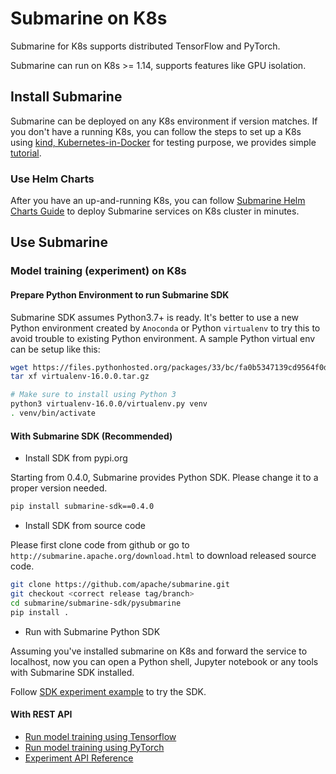 <!--
Licensed to the Apache Software Foundation (ASF) under one
or more contributor license agreements.  See the NOTICE file
distributed with this work for additional information
regarding copyright ownership.  The ASF licenses this file
to you under the Apache License, Version 2.0 (the
"License"); you may not use this file except in compliance
with the License.  You may obtain a copy of the License at

  http://www.apache.org/licenses/LICENSE-2.0

Unless required by applicable law or agreed to in writing,
software distributed under the License is distributed on an
"AS IS" BASIS, WITHOUT WARRANTIES OR CONDITIONS OF ANY
KIND, either express or implied.  See the License for the
specific language governing permissions and limitations
under the License.
-->

# Submarine on K8s
Submarine for K8s supports distributed TensorFlow and PyTorch.

Submarine can run on K8s >= 1.14, supports features like GPU isolation.

## Install Submarine
Submarine can be deployed on any K8s environment if version matches. If you don't have a running K8s, you can follow the steps to set up a K8s using [kind, Kubernetes-in-Docker](https://kind.sigs.k8s.io/) for testing purpose, we provides simple [tutorial](kind.md).

### Use Helm Charts
After you have an up-and-running K8s, you can follow [Submarine Helm Charts Guide](helm.md) to deploy Submarine services on K8s cluster in minutes.

## Use Submarine

### Model training (experiment) on K8s

#### Prepare Python Environment to run Submarine SDK

Submarine SDK assumes Python3.7+ is ready.
It's better to use a new Python environment created by `Anoconda` or Python `virtualenv` to try this to avoid trouble to existing Python environment.
A sample Python virtual env can be setup like this:
```bash
wget https://files.pythonhosted.org/packages/33/bc/fa0b5347139cd9564f0d44ebd2b147ac97c36b2403943dbee8a25fd74012/virtualenv-16.0.0.tar.gz
tar xf virtualenv-16.0.0.tar.gz

# Make sure to install using Python 3
python3 virtualenv-16.0.0/virtualenv.py venv
. venv/bin/activate
```

#### With Submarine SDK (Recommended)

- Install SDK from pypi.org

Starting from 0.4.0, Submarine provides Python SDK. Please change it to a proper version needed.

```bash
pip install submarine-sdk==0.4.0
```

- Install SDK from source code

Please first clone code from github or go to `http://submarine.apache.org/download.html` to download released source code.
```bash
git clone https://github.com/apache/submarine.git
git checkout <correct release tag/branch>
cd submarine/submarine-sdk/pysubmarine
pip install .
```

- Run with Submarine Python SDK

Assuming you've installed submarine on K8s and forward the service to localhost, now you can open a Python shell, Jupyter notebook or any tools with Submarine SDK installed.

Follow [SDK experiment example](../../../submarine-sdk/pysubmarine/example/submarine_experiment_sdk.ipynb) to try the SDK.

#### With REST API
- [Run model training using Tensorflow](run-tensorflow-experiment.md)
- [Run model training using PyTorch](run-pytorch-experiment.md)
- [Experiment API Reference](api/experiment.md)

